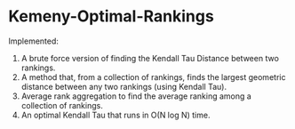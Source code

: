 # Kemeny-Optimal-Rankings
Implemented:
1) A brute force version of finding the Kendall Tau Distance between two rankings.
2) A method that, from a collection of rankings, finds the largest geometric distance between any two rankings (using Kendall Tau).
3) Average rank aggregation to find the average ranking among a collection of rankings.
4) An optimal Kendall Tau that runs in O(N log N) time.
